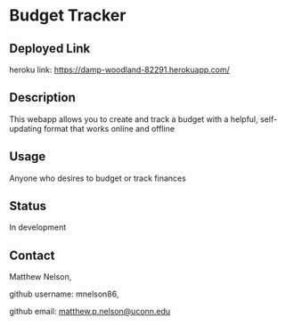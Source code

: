 # Budget Tracker

## Deployed Link

heroku link: https://damp-woodland-82291.herokuapp.com/

## Description

This webapp allows you to create and track a budget with a helpful, self-updating format that works online and offline

## Usage

Anyone who desires to budget or track finances

## Status

In development

## Contact

Matthew Nelson,

github username: mnelson86,

github email: matthew.p.nelson@uconn.edu

